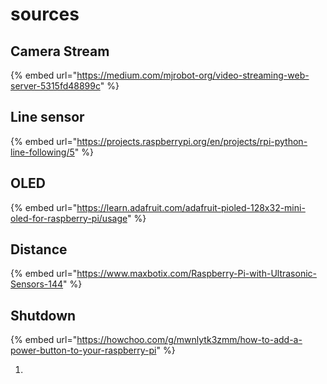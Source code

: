 # sources

## Camera Stream

{% embed url="https://medium.com/mjrobot-org/video-streaming-web-server-5315fd48899c" %}

## Line sensor

{% embed url="https://projects.raspberrypi.org/en/projects/rpi-python-line-following/5" %}

## OLED

{% embed url="https://learn.adafruit.com/adafruit-pioled-128x32-mini-oled-for-raspberry-pi/usage" %}

## Distance

{% embed url="https://www.maxbotix.com/Raspberry-Pi-with-Ultrasonic-Sensors-144" %}

## Shutdown

{% embed url="https://howchoo.com/g/mwnlytk3zmm/how-to-add-a-power-button-to-your-raspberry-pi" %}



1. 
